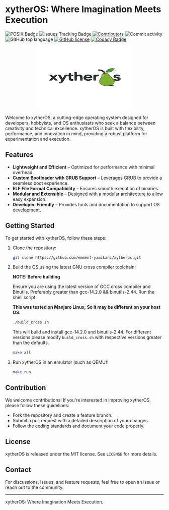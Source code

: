 # xytherOS: Where Imagination Meets Execution

![POSIX Badge](https://img.shields.io/badge/POSIX-Compliant-brightgreen?style=flat&label=POSIX)
![Issues Tracking Badge](https://img.shields.io/badge/issue_track-github-blue?style=flat&label=Issue%20Tracking)
 [![Contributors](https://img.shields.io/github/contributors/emment-yamikani/xytheros)](https://github.com/emment-yamikani/xytheros/graphs/contributors)
![Commit activity](https://img.shields.io/github/commit-activity/m/emment-yamikani/xytheros)
![GitHub top language](https://img.shields.io/github/languages/top/emment-yamikani/xytheros?logo=c&label=)
[![GitHub license](https://img.shields.io/github/license/emment-yamikani/xytheros)](https://github.com/emment-yamikani/xytheros/blob/LICENSE)
[![Codacy Badge](https://app.codacy.com/project/badge/Grade/5ff3601b45194f9fbe54b2f8b3f380b0)](https://app.codacy.com/gh/emment-Yamikani/xytherOS/dashboard?utm_source=gh&utm_medium=referral&utm_content=&utm_campaign=Badge_grade)

<center>
   <img width="300" height="200" src="images/xyther logo.svg">
</center>

Welcome to xytherOS, a cutting-edge operating system designed for developers, hobbyists, and OS enthusiasts who seek a balance between creativity and technical excellence. xytherOS is built with flexibility, performance, and innovation in mind, providing a robust platform for experimentation and execution.

## Features

- **Lightweight and Efficient** – Optimized for performance with minimal overhead.
- **Custom Bootloader with GRUB Support** – Leverages GRUB to provide a seamless boot experience.
- **ELF File Format Compatibility** – Ensures smooth execution of binaries.
- **Modular and Extensible** – Designed with a modular architecture to allow easy expansion.
- **Developer-Friendly** – Provides tools and documentation to support OS development.

## Getting Started

To get started with xytherOS, follow these steps:

1. Clone the repository:

   ```sh
   git clone https://github.com/emment-yamikani/xytheros.git
   ```

2. Build the OS using the latest GNU cross compiler toolchain:

   **NOTE: Before building**

      Ensure you are using the latest version of GCC cross compiler and Binutils. Preferably greater than gcc-14.2.0 && binutils-2.44. Run the shell script:

      **This was tested on Manjaro Linux; So it may be different on your host OS.**

      ```sh
      ./build_cross.sh
      ```

      This will build and install gcc-14.2.0 and binutils-2.44. For different versions please modify `build_cross.sh` with respective versions greater than the defaults.

      ```sh
      make all
      ```

3. Run xytherOS in an emulator (such as QEMU):

   ```sh
   make run
   ```

## Contribution

We welcome contributions! If you're interested in improving xytherOS, please follow these guidelines:

- Fork the repository and create a feature branch.
- Submit a pull request with a detailed description of your changes.
- Follow the coding standards and document your code properly.

## License

xytherOS is released under the MIT license. See `LICENSE` for more details.

## Contact

For discussions, issues, and feature requests, feel free to open an issue or reach out to the community.

---
xytherOS: Where Imagination Meets Execution.
